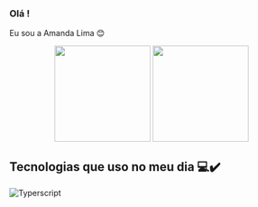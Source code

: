 
### Olá !

Eu sou a Amanda Lima 😊

<div>

<div align ="center" >

<img height ="170em" align ="center" src = "https://github-readme-stats.vercel.app/api?username=LimaAmanda&show_icons=true&theme=synthwave"/> 


<img height ="170em" align ="center" src ="https://github-readme-stats.vercel.app/api/top-langs/?username=limaAmanda&&layout=compact&hide=shell&theme=dark"/>
</div>

## Tecnologias que uso no meu dia 💻✔️

<div style="display: inline_block"></div>

<img align="center" alt=" Typerscript" src="https://img.shields.io/badge/TypeScript-007ACC?style=for-the-badge&logo=typescript&logoColor=white"/>

</div>





